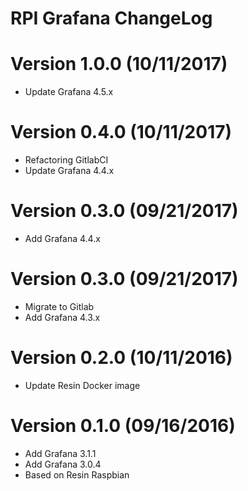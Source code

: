 RPI Grafana ChangeLog
=================================


# Version 1.0.0 (10/11/2017)

- Update Grafana 4.5.x

# Version 0.4.0 (10/11/2017)

- Refactoring GitlabCI
- Update Grafana 4.4.x

# Version 0.3.0 (09/21/2017)

- Add Grafana 4.4.x

# Version 0.3.0 (09/21/2017)

- Migrate to Gitlab
- Add Grafana 4.3.x

# Version 0.2.0 (10/11/2016)

- Update Resin Docker image

# Version 0.1.0 (09/16/2016)

- Add Grafana 3.1.1
- Add Grafana 3.0.4
- Based on Resin Raspbian
